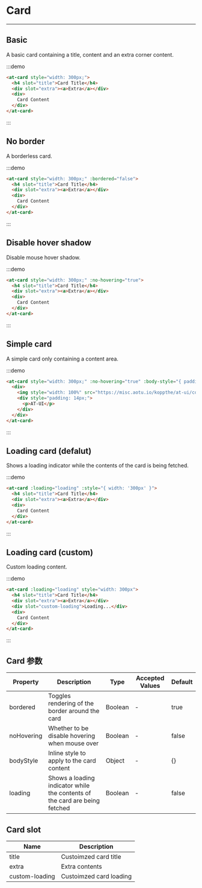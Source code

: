 
# Card

---

## Basic
A basic card containing a title, content and an extra corner content.

:::demo
```html
<at-card style="width: 300px;">
  <h4 slot="title">Card Title</h4>
  <div slot="extra"><a>Extra</a></div>
  <div>
    Card Content
  </div>
</at-card>
```
:::

## No border
A borderless card.

:::demo
```html
<at-card style="width: 300px;" :bordered="false">
  <h4 slot="title">Card Title</h4>
  <div slot="extra"><a>Extra</a></div>
  <div>
    Card Content
  </div>
</at-card>
```
:::

## Disable hover shadow
Disable mouse hover shadow.

:::demo
```html
<at-card style="width: 300px;" :no-hovering="true">
  <h4 slot="title">Card Title</h4>
  <div slot="extra"><a>Extra</a></div>
  <div>
    Card Content
  </div>
</at-card>
```
:::

## Simple card
A simple card only containing a content area.

:::demo
```html
<at-card style="width: 300px;" :no-hovering="true" :body-style="{ padding: 0 }">
  <div>
    <img style="width: 100%" src="https://misc.aotu.io/koppthe/at-ui/cover.jpg">
    <div style="padding: 14px;">
      <p>AT-UI</p>
    </div>
  </div>
</at-card>
```
:::

## Loading card (defalut)
Shows a loading indicator while the contents of the card is being fetched.

:::demo
```html
<at-card :loading="loading" :style="{ width: '300px' }">
  <h4 slot="title">Card Title</h4>
  <div slot="extra"><a>Extra</a></div>
  <div>
    Card Content
  </div>
</at-card>
```
:::

## Loading card (custom)
Custom loading content.

:::demo
```html
<at-card :loading="loading" style="width: 300px">
  <h4 slot="title">Card Title</h4>
  <div slot="extra"><a>Extra</a></div>
  <div slot="custom-loading">Loading...</div>
  <div>
    Card Content
  </div>
</at-card>
```
:::

## Card 参数

| Property  | Description   | Type      | Accepted Values                  | Default  |
|---------- |-------------- |---------- |--------------------------------  |-------- |
| bordered | Toggles rendering of the border around the card | Boolean | - | true |
| noHovering | Whether to be disable hovering when mouse over | Boolean | - | false |
| bodyStyle | Inline style to apply to the card content | Object | - | {} |
| loading | Shows a loading indicator while the contents of the card are being fetched | Boolean | - | false |

## Card slot

| Name      | Description |
|----------|-------- |
| title | Custoimzed card title |
| extra | Extra contents |
| custom-loading | Custoimzed card loading |

<script>
export default {
  data() {
    return {
      loading: true
    }
  },
  mounted () {
    // setTimeout(() => {
    //   this.loading = false
    // }, 3000)
  }
}
</script>
